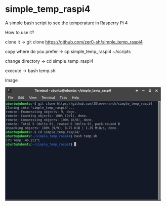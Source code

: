 # simple_temp_raspi4
A simple bash script to see the temperature in Rasperry Pi 4

How to use it?

clone it -> git clone https://github.com/zer0-sh/simple_temp_raspi4

copy where do you prefer -> cp simple_temp_raspi4 ~/scripts

change directory -> cd simple_temp_raspi4

execute  -> bash temp.sh

Image

![alt text](https://github.com/JSteven-arch/simple_temp_raspi4/blob/main/Screenshot_2020-12-11_18-48-48.png)
